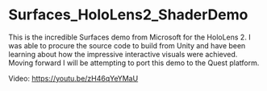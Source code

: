 # Surfaces_HoloLens2_ShaderDemo
This is the incredible Surfaces demo from Microsoft for the HoloLens 2. I was able to procure the source code to build from Unity and have been learning about how the impressive interactive visuals were achieved. Moving forward I will be attempting to port this demo to the Quest platform.

Video: 
https://youtu.be/zH46qYeYMaU
